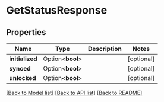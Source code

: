 # GetStatusResponse

## Properties

| Name            | Type             | Description | Notes      |
| --------------- | ---------------- | ----------- | ---------- |
| **initialized** | Option<**bool**> |             | [optional] |
| **synced**      | Option<**bool**> |             | [optional] |
| **unlocked**    | Option<**bool**> |             | [optional] |

[[Back to Model list]](../README.md#documentation-for-models) [[Back to API list]](../README.md#documentation-for-api-endpoints) [[Back to README]](../README.md)
